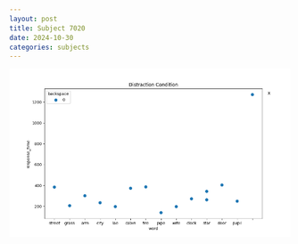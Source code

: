 ```yaml
---
layout: post
title: Subject 7020
date: 2024-10-30
categories: subjects
---
```


![](data/7020/run-19/7020_rt_acc_fuzzy_delay.png)

